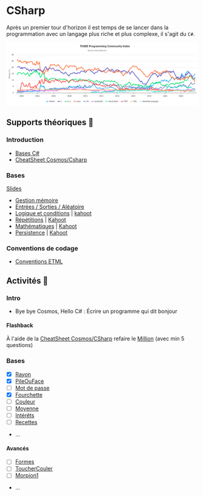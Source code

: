 # CSharp

Après un premier tour d'horizon il est temps de se lancer dans la programmation avec un langage plus 
riche et plus complexe, il s'agit du `C#`.

![tiobe.png](../supports/assets/tiobe.png)

## Supports théoriques 📖

### Introduction
- [Bases C#](../supports/csharp-voc-type-expr)
- [CheatSheet Cosmos/Csharp](https://raw.githubusercontent.com/jonathanMelly/cosmos/integration/doc/cheatsheet-csharp.pdf)

### Bases

<a href="/msig24/slides/csharp1/">Slides</a>

- [Gestion mémoire](../supports/variables1.md)
- [Entrées / Sorties / Aléatoire](../supports/input-output-random.md)
- [Logique et conditions](../supports/logique-conditions.md) | [kahoot](https://create.kahoot.it/details/307c3740-c9e2-4f2f-8f94-d8668d7953c8)
- [Répétitions](../supports/repetitions.md) | [Kahoot](https://create.kahoot.it/details/e2ba98fd-c89f-44ce-a5ff-b8c3538a5301)
- [Mathématiques](../supports/math.md) | [Kahoot](https://create.kahoot.it/details/08e07863-1309-40c0-a599-c171e5cfce08)
- [Persistence](../supports/file.md) | [Kahoot](https://create.kahoot.it/details/e65d5f12-5156-40df-9fe8-cf272aac9293)

### Conventions de codage
- [Conventions ETML](https://ici.section-inf.ch/cc)

## Activités 🚝

### Intro
- Bye bye Cosmos, Hello C# : Écrire un programme qui dit bonjour

#### Flashback
À l'aide de la [CheatSheet Cosmos/CSharp](https://raw.githubusercontent.com/jonathanMelly/cosmos/integration/doc/cheatsheet-csharp.pdf)
refaire le [Million](https://labs.section-inf.ch/codelabs/cosmos-base-01-million/index.html?index=..%2F..msig) (avec min 5 questions)

### Bases
- [X] [Rayon](../activites/cercle1/README.md)
- [X] [PileOuFace](../activites/pileface/README.md)
- [ ] [Mot de passe](../activites/motdepasse1/README.md)
- [X] [Fourchette](../activites/fourchette/README.md)
- [ ] [Couleur](../activites/couleur/README.md)
- [ ] [Moyenne](../activites/notes/README.md)
- [ ] [Intérêts](../activites/interet/README.md)
- [ ] [Recettes](../activites/recette/README.md) 
- ...


#### Avancés
- [ ] [Formes](../activites/formes/README.md)
- [ ] [ToucherCouler](../activites/bataille-navale/README.md)
- [ ] [Morpion1](../activites/morpion1/README.md)
- ...